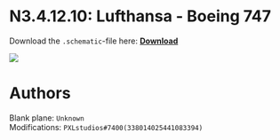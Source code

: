 # N3.4.12.10: Lufthansa - Boeing 747

Download the `.schematic`-file here: **[Download](https://cdn.discordapp.com/attachments/707660972848054355/722480067195830272/B-747-DLH.schematic)**

![](https://cdn.discordapp.com/attachments/707660972848054355/722479513476530258/Base_Profile_Screenshot_2020.06.07_-_12.42.46.81.png)  

# Authors

Blank plane: `Unknown`    
Modifications: `PXLstudios#7400(338014025441083394)`
